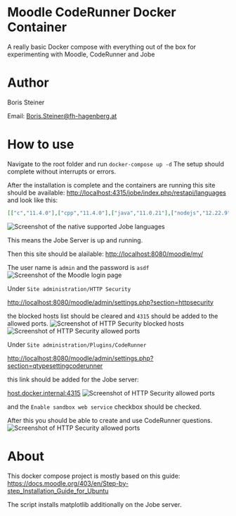 # Moodle CodeRunner Docker Container
A really basic Docker compose with everything out of the box for experimenting with Moodle, CodeRunner and Jobe

# Author
Boris Steiner

Email: Boris.Steiner@fh-hagenberg.at

# How to use
Navigate to the root folder and run `docker-compose up -d`
The setup should complete without interrupts or errors.

After the installation is complete and the containers are running this site should be available:
<http://localhost:4315/jobe/index.php/restapi/languages>
and look like this:
```json
[["c","11.4.0"],["cpp","11.4.0"],["java","11.0.21"],["nodejs","12.22.9"],["octave","6.4.0"],["pascal","3.2.2"],["php","8.1.2"],["python3","3.10.12"]]
```
![Screenshot of the native supported Jobe languages](https://github.com/theOlchi/dockercoderunner/blob/main/screenshots/screenshot2.PNG "doc screenshot 1")

This means the Jobe Server is up and running.

Then this site should be alailable: <http://localhost:8080/moodle/my/>

The user name is `admin` and the password is `asdf`
![Screenshot of the Moodle login page](https://github.com/theOlchi/dockercoderunner/blob/main/screenshots/screenshot1.PNG "doc screenshot 2")

Under `Site administration/HTTP Security`

<http://localhost:8080/moodle/admin/settings.php?section=httpsecurity>

the blocked hosts list should be cleared and `4315` should be added to the allowed ports.
![Screenshot of HTTP Security blocked hosts](https://github.com/theOlchi/dockercoderunner/blob/main/screenshots/screenshot3.PNG "doc screenshot 3")
![Screenshot of HTTP Security allowed ports](https://github.com/theOlchi/dockercoderunner/blob/main/screenshots/screenshot4.PNG "doc screenshot 4")

Under `Site administration/Plugins/CodeRunner`

<http://localhost:8080/moodle/admin/settings.php?section=qtypesettingcoderunner>

this link should be added for the Jobe server:

<host.docker.internal:4315>
![Screenshot of HTTP Security allowed ports](https://github.com/theOlchi/dockercoderunner/blob/main/screenshots/screenshot5.PNG "doc screenshot 5")

and the `Enable sandbox web service` checkbox should be checked.

After this you should be able to create and use CodeRunner questions.
![Screenshot of HTTP Security allowed ports](https://github.com/theOlchi/dockercoderunner/blob/main/screenshots/screenshot6.PNG "doc screenshot 6")

# About
This docker compose project is mostly based on this guide: <https://docs.moodle.org/403/en/Step-by-step_Installation_Guide_for_Ubuntu>

The script installs matplotlib additionally on the Jobe server.
